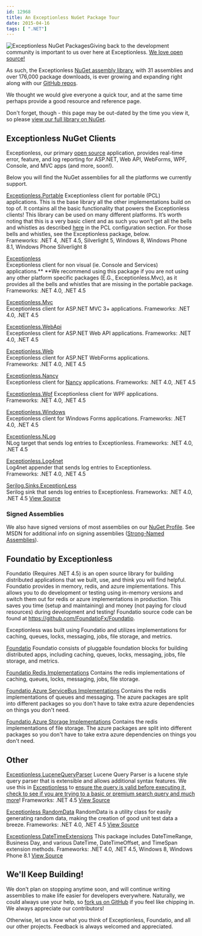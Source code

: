 ```yaml
---
id: 12968
title: An Exceptionless NuGet Package Tour
date: 2015-04-16
tags: [ ".NET"]
---
```

![Exceptionless NuGet Packages](/assets/img/news/nugetlogo.png)Giving back to the development community is important to us over here at Exceptionless. <a title="Exceptionless on GitHub" href="https://github.com/exceptionless" target="_blank">We love open source!</a>

As such, the Exceptionless <a title="Exceptionless NuGet Assembly Library" href="https://www.nuget.org/profiles/exceptionless?showAllPackages=True" target="_blank">NuGet assembly library</a>, with 31 assemblies and over 176,000 package downloads, is ever growing and expanding right along with our <a title="Exceptionless GitHub Repos" href="https://github.com/exceptionless" target="_blank">GitHub repos</a>.

We thought we would give everyone a quick tour, and at the same time perhaps provide a good resource and reference page.

Don't forget, though - this page may be out-dated by the time you view it, so please <a title="Exceptionless NuGet Packages" href="https://www.nuget.org/profiles/exceptionless?showAllPackages=True" target="_blank">view our full library on NuGet</a>.<!--more-->

## Exceptionless NuGet Clients

Exceptionless, our primary <a title="Exceptionless GitHub Repo" href="https://github.com/exceptionless/Exceptionless.net" target="_blank">open source</a> application, provides real-time error, feature, and log reporting for ASP.NET, Web API, WebForms, WPF, Console, and MVC apps (and more, soon!).

Below you will find the NuGet assemblies for all the platforms we currently support.

<a title="Exceptionless.Portable NuGet Package" href="https://www.nuget.org/packages/Exceptionless.Portable/" target="_blank">Exceptionless.Portable</a>
Exceptionless client for portable (PCL) applications. This is the base library all the other implementations build on top of. It contains all the basic functionality that powers the Exceptionless clients! This library can be used on many different platforms. It’s worth noting that this is a very basic client and as such you won’t get all the bells and whistles as described <a title="Exeptionless Configuration Documentation" href="/docs/clients/dotnet/configuration/" target="_blank">here</a> in the PCL configuration section. For those bells and whistles, see the Exceptionless package, below.
Frameworks: .NET 4, .NET 4.5, Silverlight 5, Windows 8, Windows Phone 8.1, Windows Phone Silverlight 8

<a title="Exceptionless NuGet Package" href="https://www.nuget.org/packages/Exceptionless/" target="_blank">Exceptionless<br /> </a>Exceptionless client for non visual (ie. Console and Services) applications.** **We recommend using this package if you are not using any other platform specific packages (E.G., Exceptionless.Mvc), as it provides all the bells and whistles that are missing in the portable package.
Frameworks: .NET 4.0, .NET 4.5

<a title="Exceptionless.Mvc NuGet Package" href="https://www.nuget.org/packages/Exceptionless.Mvc/" target="_blank">Exceptionless.Mvc<br /> </a>Exceptionless client for ASP.NET MVC 3+ applications.
Frameworks: .NET 4.0, .NET 4.5

<a title="Exceptionless.WebApi NuGet Package" href="https://www.nuget.org/packages/Exceptionless.WebApi/" target="_blank">Exceptionless.WebApi<br /> </a>Exceptionless client for ASP.NET Web API applications.
Frameworks: .NET 4.0, .NET 4.5

<a title="Exceptionless.Web NuGet Package" href="https://www.nuget.org/packages/Exceptionless.Web/" target="_blank">Exceptionless.Web<br /> </a>Exceptionless client for ASP.NET WebForms applications.
Frameworks: .NET 4.0, .NET 4.5

<a title="Exceptionless.Nancy NuGet Package" href="https://www.nuget.org/packages/Exceptionless.Nancy/" target="_blank">Exceptionless.Nancy<br /> </a>Exceptionless client for <a title="NancyFX" href="http://nancyfx.org/" target="_blank">Nancy</a> applications.
Frameworks: .NET 4.0, .NET 4.5

<a title="Exceptionless.Wpf NuGet Package" href="https://www.nuget.org/packages/Exceptionless.Wpf/" target="_blank">Exceptionless.Wpf</a>
Exceptionless client for WPF applications.
Frameworks: .NET 4.0, .NET 4.5

<a title="Exceptionless.Windows NuGet Package" href="https://www.nuget.org/packages/Exceptionless.Windows/" target="_blank">Exceptionless.Windows<br /> </a>Exceptionless client for Windows Forms applications.
Frameworks: .NET 4.0, .NET 4.5

<a title="Exceptionless.NLog NuGet Package" href="https://www.nuget.org/packages/Exceptionless.NLog/" target="_blank">Exceptionless.NLog<br /> </a>NLog target that sends log entries to Exceptionless.
Frameworks: .NET 4.0, .NET 4.5

<a title="Exceptionless.Log4net NuGet Package" href="https://www.nuget.org/packages/Exceptionless.Log4net/" target="_blank">Exceptionless.Log4net<br /> </a>Log4net appender that sends log entries to Exceptionless.
Frameworks: .NET 4.0, .NET 4.5

<a title="Serilog.Sinks.Exceptionless NuGet Package" href="https://www.nuget.org/packages/Serilog.Sinks.ExceptionLess/" target="_blank">Serilog.Sinks.ExceptionLess<br /> </a>Serilog sink that sends log entries to Exceptionless.
Frameworks: .NET 4.0, .NET 4.5
<a title="Exceptionless sink for Serilog Source Code" href="https://github.com/serilog/serilog-sinks-exceptionless" target="_blank">View Source</a>

### Signed Assemblies

We also have signed versions of most assemblies on our <a title="Exceptionless NuGet Profile" href="https://www.nuget.org/profiles/exceptionless?showAllPackages=True" target="_blank">NuGet Profile</a>. See MSDN for additional info on signing assemblies (<a title="Strong-Named Signed Assemblies" href="https://msdn.microsoft.com/en-us/library/wd40t7ad%28v=vs.110%29.aspx" target="_blank">Strong-Named Assemblies</a>).

## Foundatio by Exceptionless

Foundatio (Requires .NET 4.5) is an open source library for building distributed applications that we built, use, and think you will find helpful. Foundatio provides in memory, redis, and azure implementations. This allows you to do development or testing using in-memory versions and switch them out for redis or azure implementations in production. This saves you time (setup and maintaining) and money (not paying for cloud resources) during development and testing! Foundatio source code can be found at <a title="Foiundatio Source Code on GitHub" href="https://github.com/FoundatioFx/Foundatio" target="_blank">https://github.com/FoundatioFx/Foundatio</a>.

Exceptionless was built using Foundatio and utilizes implementations for caching, queues, locks, messaging, jobs, file storage, and metrics.

<a title="Foundatio Exceptionless NuGet Package" href="https://www.nuget.org/packages/Foundatio/" target="_blank">Foundatio</a>
Foundatio consists of pluggable foundation blocks for building distributed apps, including caching, queues, locks, messaging, jobs, file storage, and metrics.

<a title="Foundatio Redis Implementations NuGet Package" href="https://www.nuget.org/packages/Foundatio.Redis/" target="_blank">Foundatio Redis Implementations</a>
Contains the redis implementations of caching, queues, locks, messaging, jobs, file storage.

<a title="Foundatio Azure ServiceBus Implementations NuGet Package" href="https://www.nuget.org/packages/Foundatio.AzureServiceBus/" target="_blank">Foundatio Azure ServiceBus Implementations</a>
Contains the redis implementations of queues and messaging. The azure packages are split into different packages so you don't have to take extra azure dependencies on things you don't need.

<a title="Foundatio Azure Storage Implementations NuGet Package" href="https://www.nuget.org/packages/Foundatio.AzureStorage/" target="_blank">Foundatio Azure Storage Implementations</a>
Contains the redis implementations of file storage. The azure packages are split into different packages so you don't have to take extra azure dependencies on things you don't need.

## Other

<a title="Exceptionless Lucene Query Parser NuGet Package" href="https://www.nuget.org/packages/Foundatio.Parsers.LuceneQueries/" target="_blank">Exceptionless LuceneQueryParser</a>
Lucene Query Parser is a lucene style query parser that is extensible and allows additional syntax features. We use this in <a title="Exceptionless Source Code" href="https://github.com/exceptionless/Exceptionless" target="_blank">Exceptionless</a> to <a title="Exceptionless Query Source Code" href="https://github.com/exceptionless/Exceptionless/blob/master/src/Exceptionless.Core/Repositories/Queries/Validation/PersistentEventQueryValidator.cs" target="_blank">ensure the query is valid before executing it, check to see if you are trying to a basic or premium search query and much more</a>!
Frameworks: .NET 4.5
<a title="Exceptionless LuceneQueryParser Source on GitHub" href="https://github.com/FoundatioFx/Foundatio.Parsers" target="_blank">View Source</a>

<a title="Exceptionless Random Data NuGet Package" href="https://www.nuget.org/packages/Exceptionless.RandomData/" target="_blank">Exceptionless RandomData</a>
RandomData is a utility class for easily generating random data, making the creation of good unit test data a breeze.
Frameworks: .NET 4.0, .NET 4.5
<a title="Exceptionless Random Data Source Code" href="https://github.com/exceptionless/Exceptionless.RandomData" target="_blank">View Source</a>

<a title="Exceptionless Date Time Extensions NuGet Package" href="https://www.nuget.org/packages/Exceptionless.DateTimeExtensions/" target="_blank">Exceptionless DateTimeExtensions</a>
This package includes DateTimeRange, Business Day, and various DateTime, DateTimeOffset, and TimeSpan extension methods.
Frameworks: .NET 4.0, .NET 4.5, Windows 8, Windows Phone 8.1
<a title="Exceptionless DateTimeExtensions Source Code on GitHub" href="https://github.com/exceptionless/Exceptionless.DateTimeExtensions" target="_blank">View Source</a>

## We'll Keep Building!

We don't plan on stopping anytime soon, and will continue writing assemblies to make life easier for developers everywhere. Naturally, we could always use your help, so <a title="Exceptionless GitHub" href="https://github.com/exceptionless" target="_blank">fork us on GitHub</a> if you feel like chipping in. We always appreciate our contributors!

Otherwise, let us know what you think of Exceptionless, Foundatio, and all our other projects. Feedback is always welcomed and appreciated.
